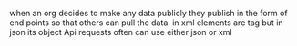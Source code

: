 when an org decides to make any data publicly they publish in the form of end points so that others can pull the data.
in xml elements are tag but in json its object
Api requests often can use either json or xml